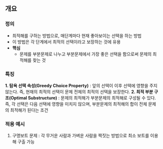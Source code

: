## 개요
### 정의
- 최적해를 구하는 방법으로, 매단계마다 현재 좋아보이는 선택을 하는 방법
- 이 방법은 각 단계에서 최적의 선택이라고 보장하는 것에 유용
- **핵심**
  - 문제를 부분문제로 나누고 부분문제에서 가장 좋은 선택을 함으로써 문제의 최적해를 찾는 것

### 특징
**1. 탐욕 선택 속성(Greedy Choice Property)** : 앞의 선택이 이후 선택에 영향을 주지 않는다. 즉, 현재의 최적의 선택이 문제 전체의 최적의 선택을 보장한다.
**2. 최적 부분 구조(Optimal Substructure)** : 문제의 최적해가 부분문제의 최적해로 구성될 수 있다.
즉, 각 선택은 다음 선택에 영향을 미치지 않으며, 부분문제의 최적해의 합이 전체 문제의 최적해가 된다는 조건

### 적용 예시
1. 구명보트 문제 : 각 무거운 사람과 가벼운 사람을 짝짓는 방법으로 최소 보트를 이용해 구출 가능
